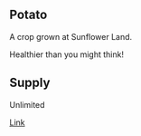 ## Potato

A crop grown at Sunflower Land.

Healthier than you might think!

## Supply

Unlimited

[Link](https://docs.sunflower-land.com/crafting-guide)
